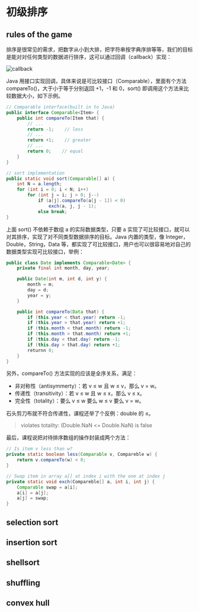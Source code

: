 # 初级排序

## rules of the game

排序是很常见的需求，把数字从小到大排，把字符串按字典序排等等，我们的目标是能对对任何类型的数据进行排序，这可以通过回调（callback）实现：

![callback](https://img2018.cnblogs.com/blog/886021/201812/886021-20181213172714862-2006745868.png)

Java 用接口实现回调，具体来说是可比较接口（Comparable），里面有个方法 compareTo()，大于小于等于分别返回 +1，-1 和 0，sort() 即调用这个方法来比较数据大小，如下示例。

```java
// Comparable interface(built in to Java)
public interface Comparable<Item> {
    public int compareTo(Item that) {
        // ...
        return -1;    // less
        // ...
        return +1;    // greater
        // ...
        return 0;    // equal
    }
}

// sort implementation
public static void sort(Comparable[] a) {
    int N = a.length;
    for (int i = 0; i < N; i++)
        for (int j = i; j > 0; j--)
            if (a[j].compareTo(a[j - 1]) < 0)
                exch(a, j, j - 1);
            else break;
}
```

上面 sort() 不依赖于数组 a 的实际数据类型，只要 a 实现了可比较接口，就可以对其排序，实现了对不同类型数据排序的目标。Java 内置的类型，像 Integer，Double，String，Data 等，都实现了可比较接口，用户也可以很容易地对自己的数据类型实现可比较接口，举例：

```java
public class Date implements Comparable<Date> {
    private final int month, day, year;

    public Date(int m, int d, int y) {
        month = m;
        day = d;
        year = y;
    }

    public int compareTo(Data that) {
        if (this.year < that.year) return -1;
        if (this.year > that.year) return +1;
        if (this.month < that.month) return -1;
        if (this.month > that.month) return +1;
        if (this.day < that.day) return -1;
        if (this.day > that.day) return +1;
        returnn 0;
    }
}
```

另外，compareTo() 方法实现的应该是全序关系，满足：

- 非对称性（antisymmerty）：若 v $\leqslant$ w 且 w $\leqslant$ v，那么 v = w。
- 传递性（transitivity）：若 v $\leqslant$ w 且 w $\leqslant$ x，那么 v $\leqslant$ x。
- 完全性（totality）：要么 v $\leqslant$ w 要么 w $\leqslant$ v 要么 v = w。

石头剪刀布就不符合传递性，课程还举了个反例：double 的 $\leqslant$。

> violates totality: (Double.NaN <= Double.NaN) is false

最后，课程说把对待排序数组的操作封装成两个方法：

```java
// Is item v less than w?
private static boolean less(Comparable v, Compareble w) {
    return v.compareTo(w) < 0;
}

// Swap item in array a[] at index i with the one at index j
private static void exch(Compareble[] a, int i, int j) {
    Comparable swap = a[i];
    a[i] = a[j];
    a[j] = swap;
}
```

## selection sort

## insertion sort

## shellsort

## shuffling

## convex hull
